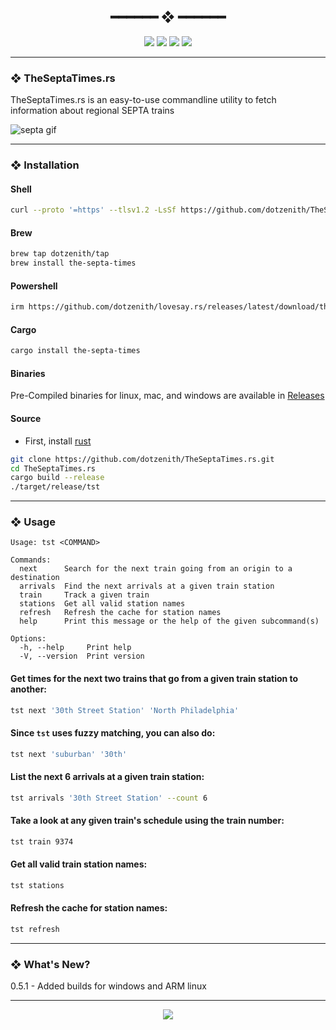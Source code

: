 <h2 align="center"> ━━━━━━  ❖  ━━━━━━ </h2>

<!-- BADGES -->
<div align="center">
   <p></p>
   
   <img src="https://img.shields.io/github/stars/dotzenith/TheSeptaTimes.rs?color=F8BD96&labelColor=302D41&style=for-the-badge">   

   <img src="https://img.shields.io/github/forks/dotzenith/TheSeptaTimes.rs?color=DDB6F2&labelColor=302D41&style=for-the-badge">   

   <img src="https://img.shields.io/github/repo-size/dotzenith/TheSeptaTimes.rs?color=ABE9B3&labelColor=302D41&style=for-the-badge">
   
   <img src="https://img.shields.io/github/commit-activity/y/dotzenith/TheSeptaTimes.rs?color=96CDFB&labelColor=302D41&style=for-the-badge&label=COMMITS"/>
   <br>
</div>

<p/>

---

### ❖ TheSeptaTimes.rs

TheSeptaTimes.rs is an easy-to-use commandline utility to fetch information about regional SEPTA trains

  <img src="https://github.com/dotzenith/dotzenith/blob/main/assets/TheSeptaTimes/septa.gif" alt="septa gif">

---

### ❖ Installation

#### Shell
```sh
curl --proto '=https' --tlsv1.2 -LsSf https://github.com/dotzenith/TheSeptaTimes.rs/releases/latest/download/the-septa-times-installer.sh | sh
```

#### Brew
```sh
brew tap dotzenith/tap
brew install the-septa-times
```

#### Powershell
```sh
irm https://github.com/dotzenith/lovesay.rs/releases/latest/download/the-septa-times-installer.ps1 | iex
```

#### Cargo
```sh
cargo install the-septa-times
```

#### Binaries
Pre-Compiled binaries for linux, mac, and windows are available in [Releases](https://github.com/dotzenith/TheSeptaTimes.rs/releases)

#### Source
- First, install [rust](https://rustup.rs/)
```sh
git clone https://github.com/dotzenith/TheSeptaTimes.rs.git
cd TheSeptaTimes.rs
cargo build --release
./target/release/tst
```

---

### ❖ Usage

```
Usage: tst <COMMAND>

Commands:
  next      Search for the next train going from an origin to a destination
  arrivals  Find the next arrivals at a given train station
  train     Track a given train
  stations  Get all valid station names
  refresh   Refresh the cache for station names
  help      Print this message or the help of the given subcommand(s)

Options:
  -h, --help     Print help
  -V, --version  Print version
```

#### Get times for the next two trains that go from a given train station to another:
```sh
tst next '30th Street Station' 'North Philadelphia'
```

#### Since `tst` uses fuzzy matching, you can also do:
```sh
tst next 'suburban' '30th'
```

#### List the next 6 arrivals at a given train station:
```sh
tst arrivals '30th Street Station' --count 6
```

#### Take a look at any given train's schedule using the train number:
```sh
tst train 9374
```

#### Get all valid train station names:
```sh
tst stations
```

#### Refresh the cache for station names:
```sh
tst refresh
```

---

### ❖ What's New? 
0.5.1 - Added builds for windows and ARM linux

---

<div align="center">

   <img src="https://img.shields.io/static/v1.svg?label=License&message=MIT&color=F5E0DC&labelColor=302D41&style=for-the-badge">

</div>
